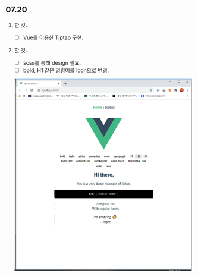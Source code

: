 ## 07.20



1. 한 것.
   
   - [ ] Vue를 이용한 Tiptap 구현.
2. 할 것.
   - [ ] scss를 통해 design 필요.
   - [ ] bold, H1 같은 명령어를 Icon으로 변경.
   
   ![image-20200720225654797](./images/image-20200720225654797.png)



